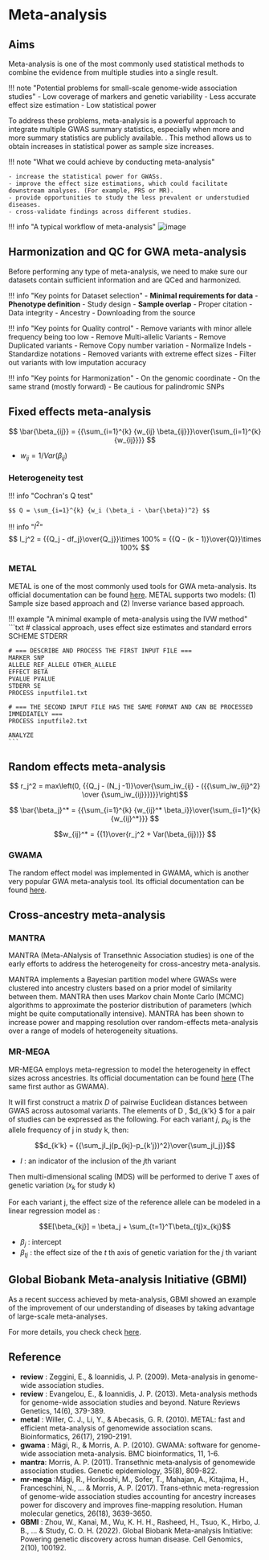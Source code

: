 # Meta-analysis

## Aims

Meta-analysis is one of the most commonly used statistical methods to combine the evidence from multiple studies into a single result. 

!!! note "Potential problems for small-scale genome-wide association studies"
    - Low coverage of markers and genetic variability
    - Less accurate effect size estimation
    - Low statistical power

To address these problems, meta-analysis is a powerful approach to integrate multiple GWAS summary statistics, especially when more and more summary statistics are publicly available.
. This method allows us to obtain increases in statistical power as sample size increases. 

!!! note "What we could achieve by conducting meta-analysis"
    
    - increase the statistical power for GWASs. 
    - improve the effect size estimations, which could facilitate downstream analyses. (For example, PRS or MR).
    - provide opportunities to study the less prevalent or understudied diseases. 
    - cross-validate findings across different studies. 

!!! info "A typical workflow of meta-analysis"
    ![image](https://user-images.githubusercontent.com/40289485/218293217-d6a50f73-98f7-4957-82a3-d10a85bed8dc.png)



## Harmonization and QC for GWA meta-analysis

Before performing any type of meta-analysis, we need to make sure our datasets contain sufficient information and are QCed and harmonized. 

!!! info "Key points for Dataset selection"
    - **Minimal requirements for data**
    - **Phenotype definition**
    - Study design
    - **Sample overlap**
    - Proper citation
    - Data integrity
    - Ancestry
    - Downloading from the source

!!! info "Key points for Quality control"
    - Remove variants with minor allele frequency being too low
    - Remove Multi-allelic Variants
    - Remove Duplicated variants
    - Remove Copy number variation
    - Normalize Indels
    - Standardize notations
    - Removed variants with extreme effect sizes
    - Filter out variants with low imputation accuracy

!!! info "Key points for Harmonization"
    - On the genomic coordinate 
    - On the same strand (mostly forward)
    - Be cautious for palindromic SNPs

## Fixed effects meta-analysis

$$ \bar{\beta_{ij}} = {{\sum_{i=1}^{k} {w_{ij} \beta_{ij}}}\over{\sum_{i=1}^{k} {w_{ij}}}} $$

- $w_{ij} = 1 / Var(\beta_{ij})$

### Heterogeneity test

!!! info "Cochran's Q test"

    $$ Q = \sum_{i=1}^{k} {w_i (\beta_i - \bar{\beta})^2} $$

!!! info "$I^2$"
    $$ I_j^2 =  {{Q_j - df_j}\over{Q_j}}\times 100% =  {{Q - (k - 1)}\over{Q}}\times 100% $$

### METAL

METAL is one of the most commonly used tools for GWA meta-analysis. Its official documentation can be found [here](https://genome.sph.umich.edu/wiki/METAL_Documentation). METAL supports two models: (1) Sample size based approach and (2) Inverse variance based approach.

!!! example "A minimal example of meta-analysis using the IVW method" 
    ```txt
    # classical approach, uses effect size estimates and standard errors
    SCHEME STDERR  
    
    # === DESCRIBE AND PROCESS THE FIRST INPUT FILE ===
    MARKER SNP
    ALLELE REF_ALLELE OTHER_ALLELE
    EFFECT BETA
    PVALUE PVALUE 
    STDERR SE 
    PROCESS inputfile1.txt
    
    # === THE SECOND INPUT FILE HAS THE SAME FORMAT AND CAN BE PROCESSED IMMEDIATELY ===
    PROCESS inputfile2.txt
    
    ANALYZE
    ```

## Random effects meta-analysis

$$ r_j^2 = max\left(0, {{Q_j - (N_j -1)}\over{\sum_iw_{ij} - ({{\sum_iw_{ij}^2} \over {\sum_iw_{ij}}})}}\right)$$

$$ \bar{\beta_j}^* = {{\sum_{i=1}^{k} {w_{ij}^* \beta_i}}\over{\sum_{i=1}^{k} {w_{ij}^*}}} $$

$$w_{ij}^* = {{1}\over{r_j^2 + Var(\beta_{ij})}} $$

### GWAMA

The random effect model was implemented in GWAMA, which is another very popular GWA meta-analysis tool. Its official documentation can be found [here](https://genomics.ut.ee/en/tools).

## Cross-ancestry meta-analysis

### MANTRA

MANTRA (Meta-ANalysis of Transethnic Association studies) is one of the early efforts to address the heterogeneity for cross-ancestry meta-analysis.

MANTRA implements a Bayesian partition model where GWASs were clustered into ancestry clusters based on a prior model of similarity between them. MANTRA then uses Markov chain Monte Carlo (MCMC) algorithms to approximate the posterior distribution of parameters (which might be quite computationally intensive). MANTRA has been shown to increase power and mapping resolution over random-effects meta-analysis over a range of models of heterogeneity situations.

### MR-MEGA

MR-MEGA employs meta-regression to model the heterogeneity in effect sizes across ancestries. Its official documentation can be found [here](https://genomics.ut.ee/en/tools) (The same first author as GWAMA).

It will first construct a matrix $D$ of pairwise Euclidean distances between GWAS across autosomal variants. The elements of D , $d_{k'k} $ for a pair of studies can be expressed as the following. For each variant $j$, $p_{kj}$ is the allele frequency of j in study k, then:

$$d_{k'k} = {{\sum_jI_j(p_{kj}-p_{k'j})^2}\over{\sum_jI_j}}$$

- $I$ : an indicator of the inclusion of the $j$th variant 

Then multi-dimensional scaling (MDS) will be performed to derive T axes of genetic variation ($x_k$ for study k)

For each variant j, the effect size of the reference allele can be modeled in a linear regression model as :

$$E[\beta_{kj}] = \beta_j + \sum_{t=1}^T\beta_{tj}x_{kj}$$

- $\beta_j$ : intercept
- $\beta_{tj}$ : the effect size of the $t$ th axis of genetic variation for the $j$ th variant

## Global Biobank Meta-analysis Initiative (GBMI)

As a recent success achieved by meta-analysis, GBMI showed an example of the improvement of our understanding of diseases by taking advantage of large-scale meta-analyses.

For more details, you check check [here](https://www.globalbiobankmeta.org/).

## Reference

- **review** : Zeggini, E., & Ioannidis, J. P. (2009). Meta-analysis in genome-wide association studies.
- **review** : Evangelou, E., & Ioannidis, J. P. (2013). Meta-analysis methods for genome-wide association studies and beyond. Nature Reviews Genetics, 14(6), 379-389.
- **metal** : Willer, C. J., Li, Y., & Abecasis, G. R. (2010). METAL: fast and efficient meta-analysis of genomewide association scans. Bioinformatics, 26(17), 2190-2191.
- **gwama** : Mägi, R., & Morris, A. P. (2010). GWAMA: software for genome-wide association meta-analysis. BMC bioinformatics, 11, 1-6.
- **mantra**: Morris, A. P. (2011). Transethnic meta‐analysis of genomewide association studies. Genetic epidemiology, 35(8), 809-822.
- **mr-mega** :Mägi, R., Horikoshi, M., Sofer, T., Mahajan, A., Kitajima, H., Franceschini, N., ... & Morris, A. P. (2017). Trans-ethnic meta-regression of genome-wide association studies accounting for ancestry increases power for discovery and improves fine-mapping resolution. Human molecular genetics, 26(18), 3639-3650.
- **GBMI** : Zhou, W., Kanai, M., Wu, K. H. H., Rasheed, H., Tsuo, K., Hirbo, J. B., ... & Study, C. O. H. (2022). Global Biobank Meta-analysis Initiative: Powering genetic discovery across human disease. Cell Genomics, 2(10), 100192.
